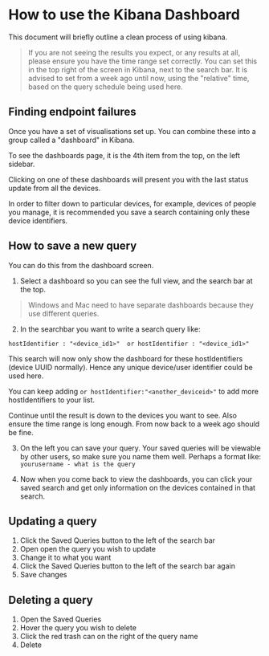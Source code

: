 # How to use the Kibana Dashboard

This document will briefly outline a clean process of using kibana.

> If you are not seeing the results you expect, or any results at all, please ensure you have the time range set correctly. You can set this in the top right of the screen in Kibana, next to the search bar. It is advised to set from a week ago until now, using the "relative" time, based on the query schedule being used here.

## Finding endpoint failures

Once you have a set of visualisations set up. You can combine these into a group called a "dashboard" in Kibana.

To see the dashboards page, it is the 4th item from the top, on the left sidebar.

Clicking on one of these dashboards will present you with the last status update from all the devices.

In order to filter down to particular devices, for example, devices of people you manage, it is recommended you save a search containing only these device identifiers.

## How to save a new query

You can do this from the dashboard screen.

1. Select a dashboard so you can see the full view, and the search bar at the top.

> Windows and Mac need to have separate dashboards because they use different queries.

2. In the searchbar you want to write a search query like:

```
hostIdentifier : "<device_id1>"  or hostIdentifier : "<device_id1>" 
```

This search will now only show the dashboard for these hostIdentifiers (device UUID normally). Hence any unique device/user identifier could be used here.

You can keep adding `or hostIdentifier:"<another_deviceid>"` to add more hostIdentifiers to your list.

Continue until the result is down to the devices you want to see. Also ensure the time range is long enough. From now back to a week ago should be fine. 

3. On the left you can save your query. Your saved queries will be viewable by other users, so make sure you name them well. Perhaps a format like: `yourusername - what is the query`

4. Now when you come back to view the dashboards, you can click your saved search and get only information on the devices contained in that search.


## Updating a query

1. Click the Saved Queries button to the left of the search bar
2. Open open the query you wish to update
3. Change it to what you want
4. Click the Saved Queries button to the left of the search bar again
5. Save changes

## Deleting a query

1. Open the Saved Queries
2. Hover the query you wish to delete
3. Click the red trash can on the right of the query name
4. Delete